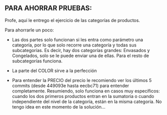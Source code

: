 ## PARA AHORRAR PRUEBAS:

Profe, aquí le entrego el ejercicio de las categorías de productos.

Para ahorrarle un poco:

- Las dos partes solo funcionan si les entra como parámetro una categoría, por lo que solo recorre una categoría y todas sus subcategorías. Es decir, hay dos categorías grandes: Envasados y Congelados, solo se le puede enviar una de ellas. Para el resto de subcategorías funciona.

- La parte del COLOR sirve a la perfección

- Para entender la PRECIO del precio le recomiendo ver los últimos 5 commits (desde 449093e hasta eecbc71) para entender completamente. Resumiendo, solo funciona en casos muy específicos: cuando los dos primeros productos entran en la sumatoria o cuando independiente del nivel de la categoría, están en la misma categoría. No tengo idea en este momento de la solución...
